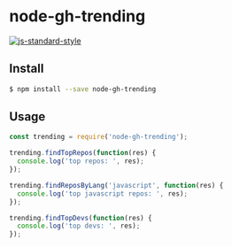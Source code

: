 # node-gh-trending

[![js-standard-style](https://img.shields.io/badge/code%20style-standard-brightgreen.svg)](http://standardjs.com/)

## Install

```sh
$ npm install --save node-gh-trending
```

## Usage

```js
const trending = require('node-gh-trending');

trending.findTopRepos(function(res) {
  console.log('top repos: ', res);
});

trending.findReposByLang('javascript', function(res) {
  console.log('top javascript repos: ', res);
});

trending.findTopDevs(function(res) {
  console.log('top devs: ', res);
});
```
